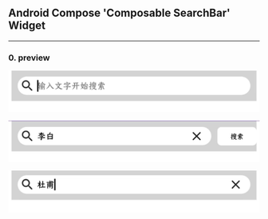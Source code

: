 ## Android Compose 'Composable SearchBar' Widget

----

### 0. preview

![20220910224240](doc/20220910224240.jpg)

![20220910224256](doc/20220910224256.jpg)

![20220910224706](doc/20220910224706.jpg)